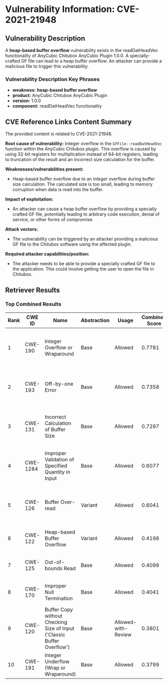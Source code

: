 # Vulnerability Information: CVE-2021-21948

## Vulnerability Description
A **heap-based buffer overflow** vulnerability exists in the readDatHeadVec functionality of AnyCubic Chitubox AnyCubic Plugin 1.0.0. A specially-crafted GF file can lead to a heap buffer overflow. An attacker can provide a malicious file to trigger this vulnerability.

### Vulnerability Description Key Phrases
- **weakness:** **heap-based buffer overflow**
- **product:** AnyCubic Chitubox AnyCubic Plugin
- **version:** 1.0.0
- **component:** readDatHeadVec functionality

## CVE Reference Links Content Summary
The provided content is related to CVE-2021-21948.

**Root cause of vulnerability:**
Integer overflow in the `GfFile::readDatHeadVec` function within the AnyCubic Chitubox plugin. This overflow is caused by using 32-bit registers for multiplication instead of 64-bit registers, leading to truncation of the result and an incorrect size calculation for the buffer.

**Weaknesses/vulnerabilities present:**
- Heap-based buffer overflow due to an integer overflow during buffer size calculation. The calculated size is too small, leading to memory corruption when data is read into the buffer.

**Impact of exploitation:**
- An attacker can cause a heap buffer overflow by providing a specially crafted GF file, potentially leading to arbitrary code execution, denial of service, or other forms of compromise.

**Attack vectors:**
- The vulnerability can be triggered by an attacker providing a malicious GF file to the Chitubox software using the affected plugin.

**Required attacker capabilities/position:**
- The attacker needs to be able to provide a specially crafted GF file to the application. This could involve getting the user to open the file in Chitubox.

## Retriever Results

### Top Combined Results

| Rank | CWE ID | Name | Abstraction | Usage | Combined Score | Retrievers | Individual Scores |
|------|--------|------|-------------|-------|---------------|------------|-------------------|
| 1 | CWE-190 | Integer Overflow or Wraparound | Base | Allowed | 0.7781 | dense, sparse, graph | dense: 0.562, sparse: 0.306, graph: 0.901 |
| 2 | CWE-193 | Off-by-one Error | Base | Allowed | 0.7358 | dense, sparse, graph | dense: 0.518, sparse: 0.262, graph: 0.913 |
| 3 | CWE-131 | Incorrect Calculation of Buffer Size | Base | Allowed | 0.7297 | dense, sparse, graph | dense: 0.525, sparse: 0.256, graph: 0.897 |
| 4 | CWE-1284 | Improper Validation of Specified Quantity in Input | Base | Allowed | 0.6077 | dense, sparse, graph | dense: 0.511, sparse: 0.254, graph: 0.578 |
| 5 | CWE-126 | Buffer Over-read | Variant | Allowed | 0.6041 | dense, sparse, graph | dense: 0.573, sparse: 0.238, graph: 0.648 |
| 6 | CWE-122 | Heap-based Buffer Overflow | Variant | Allowed | 0.4198 | dense, sparse | dense: 0.584, sparse: 0.284 |
| 7 | CWE-125 | Out-of-bounds Read | Base | Allowed | 0.4099 | dense, sparse | dense: 0.534, sparse: 0.249 |
| 8 | CWE-170 | Improper Null Termination | Base | Allowed | 0.4041 | sparse, graph | sparse: 0.213, graph: 0.789 |
| 9 | CWE-120 | Buffer Copy without Checking Size of Input ('Classic Buffer Overflow') | Base | Allowed-with-Review | 0.3801 | dense, sparse | dense: 0.516, sparse: 0.245 |
| 10 | CWE-191 | Integer Underflow (Wrap or Wraparound) | Base | Allowed | 0.3799 | dense, sparse | dense: 0.518, sparse: 0.211 |

